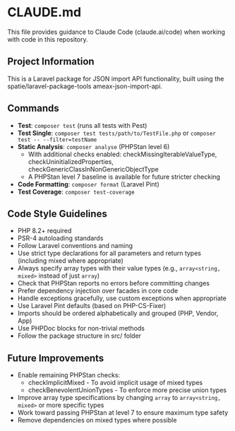 # CLAUDE.md

This file provides guidance to Claude Code (claude.ai/code) when working with code in this repository.

## Project Information
This is a Laravel package for JSON import API functionality, built using the spatie/laravel-package-tools ameax-json-import-api.

## Commands
- **Test**: `composer test` (runs all tests with Pest)
- **Test Single**: `composer test tests/path/to/TestFile.php` or `composer test -- --filter=testName`
- **Static Analysis**: `composer analyse` (PHPStan level 6)
  - With additional checks enabled: checkMissingIterableValueType, checkUninitializedProperties, checkGenericClassInNonGenericObjectType
  - A PHPStan level 7 baseline is available for future stricter checking
- **Code Formatting**: `composer format` (Laravel Pint)
- **Test Coverage**: `composer test-coverage`

## Code Style Guidelines
- PHP 8.2+ required
- PSR-4 autoloading standards
- Follow Laravel conventions and naming
- Use strict type declarations for all parameters and return types (including mixed where appropriate)
- Always specify array types with their value types (e.g., `array<string, mixed>` instead of just `array`)
- Check that PHPStan reports no errors before committing changes
- Prefer dependency injection over facades in core code
- Handle exceptions gracefully, use custom exceptions when appropriate
- Use Laravel Pint defaults (based on PHP-CS-Fixer)
- Imports should be ordered alphabetically and grouped (PHP, Vendor, App)
- Use PHPDoc blocks for non-trivial methods
- Follow the package structure in src/ folder

## Future Improvements
- Enable remaining PHPStan checks:
  - checkImplicitMixed - To avoid implicit usage of mixed types
  - checkBenevolentUnionTypes - To enforce more precise union types
- Improve array type specifications by changing `array` to `array<string, mixed>` or more specific types
- Work toward passing PHPStan at level 7 to ensure maximum type safety
- Remove dependencies on mixed types where possible